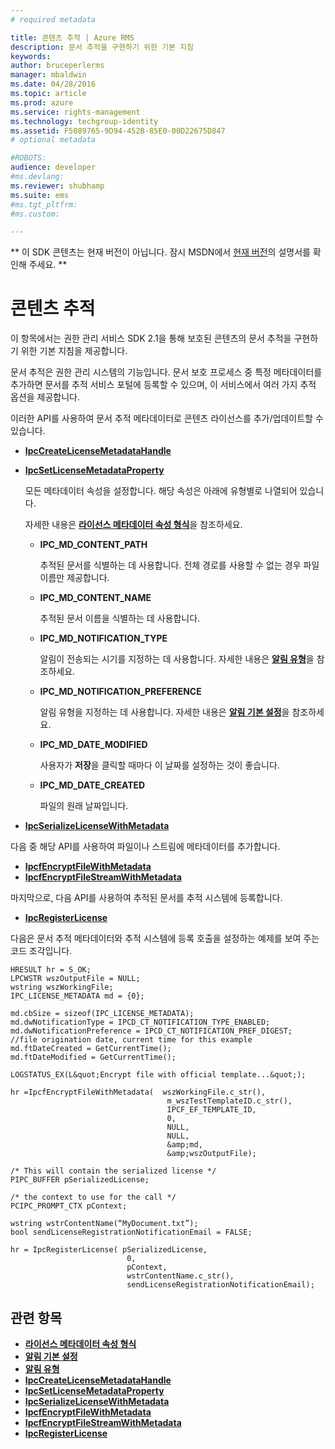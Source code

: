 ```yaml
---
# required metadata

title: 콘텐츠 추적 | Azure RMS
description: 문서 추적을 구현하기 위한 기본 지침
keywords:
author: bruceperlerms
manager: mbaldwin
ms.date: 04/28/2016
ms.topic: article
ms.prod: azure
ms.service: rights-management
ms.technology: techgroup-identity
ms.assetid: F5089765-9D94-452B-85E0-00D22675D847
# optional metadata

#ROBOTS:
audience: developer
#ms.devlang:
ms.reviewer: shubhamp
ms.suite: ems
#ms.tgt_pltfrm:
#ms.custom:

---
```

** 이 SDK 콘텐츠는 현재 버전이 아닙니다. 잠시 MSDN에서 [현재 버전](https://msdn.microsoft.com/library/windows/desktop/hh535290(v=vs.85).aspx)의 설명서를 확인해 주세요. **
# 콘텐츠 추적

이 항목에서는 권한 관리 서비스 SDK 2.1을 통해 보호된 콘텐츠의 문서 추적을 구현하기 위한 기본 지침을 제공합니다.

문서 추적은 권한 관리 시스템의 기능입니다. 문서 보호 프로세스 중 특정 메타데이터를 추가하면 문서를 추적 서비스 포털에 등록할 수 있으며, 이 서비스에서 여러 가지 추적 옵션을 제공합니다.

이러한 API를 사용하여 문서 추적 메타데이터로 콘텐츠 라이선스를 추가/업데이트할 수 있습니다.

-   [**IpcCreateLicenseMetadataHandle**](/rights-management/sdk/2.1/api/win/functions#msipc_ipccreatelicensemetadatahandle)
-   [**IpcSetLicenseMetadataProperty**](/rights-management/sdk/2.1/api/win/functions#msipc_ipcsetlicensemetadataproperty)

    모든 메타데이터 속성을 설정합니다. 해당 속성은 아래에 유형별로 나열되어 있습니다.

    자세한 내용은 [**라이선스 메타데이터 속성 형식**](/rights-management/sdk/2.1/api/win/license%20metadata%20property%20types#msipc_license_metadata_property_types)을 참조하세요.

    -   **IPC\_MD\_CONTENT\_PATH**

        추적된 문서를 식별하는 데 사용합니다. 전체 경로를 사용할 수 없는 경우 파일 이름만 제공합니다.

    -   **IPC\_MD\_CONTENT\_NAME**

        추적된 문서 이름을 식별하는 데 사용합니다.

    -   **IPC\_MD\_NOTIFICATION\_TYPE**

        알림이 전송되는 시기를 지정하는 데 사용합니다. 자세한 내용은 [**알림 유형**](/rights-management/sdk/2.1/api/win/notification%20type#msipc_notification_type)을 참조하세요.

    -   **IPC\_MD\_NOTIFICATION\_PREFERENCE**

        알림 유형을 지정하는 데 사용합니다. 자세한 내용은 [**알림 기본 설정**](/rights-management/sdk/2.1/api/win/constants#msipc_notification_preference)을 참조하세요.

    -   **IPC\_MD\_DATE\_MODIFIED**

        사용자가 **저장**을 클릭할 때마다 이 날짜를 설정하는 것이 좋습니다.

    -   **IPC\_MD\_DATE\_CREATED**

        파일의 원래 날짜입니다.

-   [**IpcSerializeLicenseWithMetadata**](/rights-management/sdk/2.1/api/win/functions#msipc_ipcserializelicensemetadata)

다음 중 해당 API를 사용하여 파일이나 스트림에 메타데이터를 추가합니다.

-   [**IpcfEncryptFileWithMetadata**](/rights-management/sdk/2.1/api/win/functions#msipc_ipcfencryptfilewithmetadata)
-   [**IpcfEncryptFileStreamWithMetadata**](/rights-management/sdk/2.1/api/win/functions#msipc_ipcfencryptfilestreamwithmetadata)

마지막으로, 다음 API를 사용하여 추적된 문서를 추적 시스템에 등록합니다.

-   [**IpcRegisterLicense**](/rights-management/sdk/2.1/api/win/functions#msipc_ipcregisterlicense)

다음은 문서 추적 메타데이터와 추적 시스템에 등록 호출을 설정하는 예제를 보여 주는 코드 조각입니다.



    HRESULT hr = S_OK;
    LPCWSTR wszOutputFile = NULL;
    wstring wszWorkingFile;
    IPC_LICENSE_METADATA md = {0};

    md.cbSize = sizeof(IPC_LICENSE_METADATA);
    md.dwNotificationType = IPCD_CT_NOTIFICATION_TYPE_ENABLED;
    md.dwNotificationPreference = IPCD_CT_NOTIFICATION_PREF_DIGEST;
    //file origination date, current time for this example
    md.ftDateCreated = GetCurrentTime();
    md.ftDateModified = GetCurrentTime();

    LOGSTATUS_EX(L&quot;Encrypt file with official template...&quot;);

    hr =IpcfEncryptFileWithMetadata(  wszWorkingFile.c_str(),
                                       m_wszTestTemplateID.c_str(),
                                       IPCF_EF_TEMPLATE_ID,
                                       0,
                                       NULL,
                                       NULL,
                                       &amp;md,
                                       &amp;wszOutputFile);

    /* This will contain the serialized license */
    PIPC_BUFFER pSerializedLicense;

    /* the context to use for the call */
    PCIPC_PROMPT_CTX pContext;

    wstring wstrContentName(“MyDocument.txt”);
    bool sendLicenseRegistrationNotificationEmail = FALSE;

    hr = IpcRegisterLicense( pSerializedLicense,
                              0,
                              pContext,
                              wstrContentName.c_str(),
                              sendLicenseRegistrationNotificationEmail);


## 관련 항목


* [**라이선스 메타데이터 속성 형식**](/rights-management/sdk/2.1/api/win/license%20metadata%20property%20types#msipc_license_metadata_property_types)
* [**알림 기본 설정**](/rights-management/sdk/2.1/api/win/constants#msipc_notification_preference)
* [**알림 유형**](/rights-management/sdk/2.1/api/win/notification%20type#msipc_notification_type)
* [**IpcCreateLicenseMetadataHandle**](/rights-management/sdk/2.1/api/win/functions#msipc_ipccreatelicensemetadatahandle)
* [**IpcSetLicenseMetadataProperty**](/rights-management/sdk/2.1/api/win/functions#msipc_ipcsetlicensemetadataproperty)
* [**IpcSerializeLicenseWithMetadata**](/rights-management/sdk/2.1/api/win/functions#msipc_ipcserializelicensemetadata)
* [**IpcfEncryptFileWithMetadata**](/rights-management/sdk/2.1/api/win/functions#msipc_ipcfencryptfilewithmetadata)
* [**IpcfEncryptFileStreamWithMetadata**](/rights-management/sdk/2.1/api/win/functions#msipc_ipcfencryptfilestreamwithmetadata)
* [**IpcRegisterLicense**](/rights-management/sdk/2.1/api/win/functions#msipc_ipcregisterlicense)
 

 


<!--HONumber=Jun16_HO1-->


